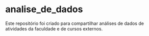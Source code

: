 # analise_de_dados
Este repositório foi criado para compartilhar análises de dados de atividades da faculdade e de cursos externos.
